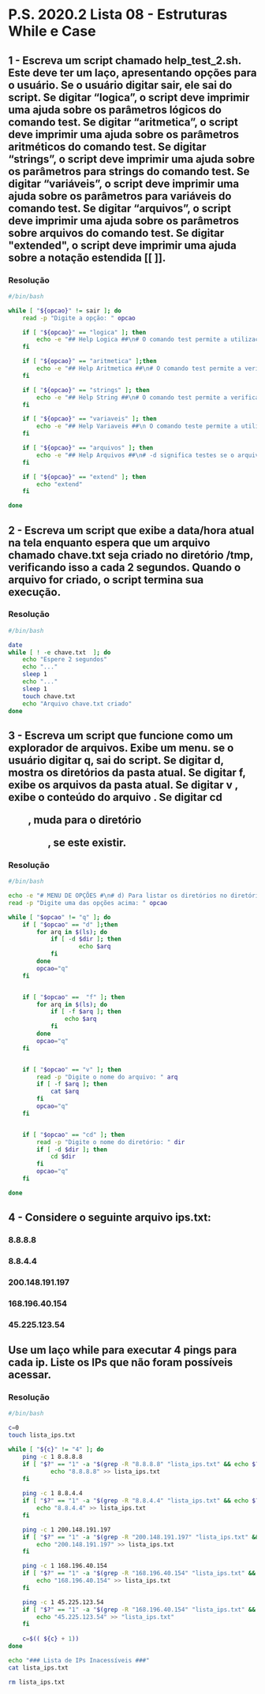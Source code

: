 # P.S. 2020.2 Lista 08 - Estruturas While e Case

## 1 - Escreva um script chamado help_test_2.sh. Este deve ter um laço, apresentando opções para o usuário. Se o usuário digitar sair, ele sai do script. Se digitar “logica”, o script deve imprimir uma ajuda sobre os parâmetros lógicos do comando test. Se digitar “aritmetica”, o script deve imprimir uma ajuda sobre os parâmetros aritméticos do comando test. Se digitar “strings”, o script deve imprimir uma ajuda sobre os parâmetros para strings do comando test. Se digitar “variáveis”, o script deve imprimir uma ajuda sobre os parâmetros para variáveis do comando test. Se digitar “arquivos”, o script deve imprimir uma ajuda sobre os parâmetros sobre arquivos do comando test. Se digitar "extended", o script deve imprimir uma ajuda sobre a notação estendida [[ ]].

### Resolução
~~~bash
#/bin/bash

while [ "${opcao}" != sair ]; do
	read -p "Digite a opção: " opcao

	if [ "${opcao}" == "logica" ]; then
		echo -e "## Help Logica ##\n# O comando test permite a utilização de operadores lógicos podem ser utilizados po meio de duas opções:\n# -a(AND)\n# -o(OR)"
	fi

	if [ "${opcao}" == "aritmetica" ];then
		echo -e "## Help Aritmetica ##\n# O comando test permite a verificação de operações arimeticas relativa a números inteiros\n# -gt para maior que\n# -ge para maior ou igual que\n# -lt para menor que\n# -lt para menor ou igual que\n# -eq para igual que\n# -ne para não igual a"
	fi

	if [ "${opcao}" == "strings" ]; then
		echo -e "## Help String ##\n# O comando test permite a verificaçõ de condições relativas a stings:\n# == significa strings iguais\n# != significa strings diferentes\n# -z significa teste se a string é vazia\n# -n significa teste se a string é não vazia "
	fi

	if [ "${opcao}" == "variaveis" ]; then
		echo -e "## Help Variaveis ##\n O comando teste permite a utilização de váriaveis de ambiente para as verificações"
	fi

	if [ "${opcao}" == "arquivos" ]; then
		echo -e "## Help Arquivos ##\n# -d significa testes se o arquivo existe e é um diretório\n# -e significa teste se o arquivo existe\n# -f significa teste se o arquivo existe e é um arquivo comum"
	fi

	if [ "${opcao}" == "extend" ]; then
		echo "extend"
	fi

done
~~~

## 2 - Escreva um script que exibe a data/hora atual na tela enquanto espera que um arquivo chamado chave.txt seja criado no diretório /tmp, verificando isso a cada 2 segundos. Quando o arquivo for criado, o script termina sua execução.

### Resolução
~~~bash
#/bin/bash

date
while [ ! -e chave.txt  ]; do
	echo "Espere 2 segundos"
	echo "..."
	sleep 1
	echo "..."
	sleep 1
	touch chave.txt
	echo "Arquivo chave.txt criado"
done
~~~

## 3 - Escreva um script que funcione como um explorador de arquivos. Exibe um menu. se o usuário digitar q, sai do script. Se digitar d, mostra os diretórios da pasta atual. Se digitar f, exibe os arquivos da pasta atual. Se digitar v <arq>, exibe o conteúdo do arquivo <arq>. Se digitar cd <dir>, muda para o diretório <dir>, se este existir.

### Resolução
~~~bash
#/bin/bash

echo -e "# MENU DE OPÇÕES #\n# d) Para listar os diretórios no diretório atual\n# f) Para listar os arquivos do diretório atual\n# v) Para exibir o conteúdo de um arquivo\n# cd) Para entrar no diretório escolhido caso ele exista\n# q) Para Sair"
read -p "Digite uma das opções acima: " opcao

while [ "$opcao" != "q" ]; do
	if [ "$opcao" == "d" ];then
		for arq in $(ls); do
			if [ -d $dir ]; then
		       		echo $arq
			fi
		done
		opcao="q"
	fi


	if [ "$opcao" ==  "f" ]; then
		for arq in $(ls); do
			if [ -f $arq ]; then
				echo $arq
			fi
		done
		opcao="q"
	fi


	if [ "$opcao" == "v" ]; then
		read -p "Digite o nome do arquivo: " arq
		if [ -f $arq ]; then
			cat $arq
		fi
		opcao="q"
	fi


	if [ "$opcao" == "cd" ]; then
		read -p "Digite o nome do diretório: " dir
		if [ -d $dir ]; then
			cd $dir
		fi
		opcao="q"
	fi

done
~~~

## 4 - Considere o seguinte arquivo ips.txt:

### 8.8.8.8
### 8.8.4.4
### 200.148.191.197
### 168.196.40.154
### 45.225.123.54

## Use um laço while para executar 4 pings para cada ip. Liste os IPs que não foram possíveis acessar.

### Resolução
~~~bash
#/bin/bash

c=0
touch lista_ips.txt

while [ "${c}" != "4" ]; do
	ping -c 1 8.8.8.8
	if [ "$?" == "1" -a "$(grep -R "8.8.8.8" "lista_ips.txt" && echo $?)" != "$(echo -e "8.8.8.8\n0")" ]; then
			echo "8.8.8.8" >> lista_ips.txt
	fi
	
	ping -c 1 8.8.4.4	
	if [ "$?" == "1" -a "$(grep -R "8.8.4.4" "lista_ips.txt" && echo $?)" != "$(echo -e "8.8.4.4\n0")" ]; then
		echo "8.8.4.4" >> lista_ips.txt
	fi

	ping -c 1 200.148.191.197
	if [ "$?" == "1" -a "$(grep -R "200.148.191.197" "lista_ips.txt" && echo $?)" != "$(echo -e "200.148.191.197\n0")" ]; then
		echo "200.148.191.197" >> lista_ips.txt
	fi

	ping -c 1 168.196.40.154
	if [ "$?" == "1" -a "$(grep -R "168.196.40.154" "lista_ips.txt" && echo $?)" != "$(echo -e "168.196.40.154\n0")" ]; then
		echo "168.196.40.154" >> lista_ips.txt
	fi

	ping -c 1 45.225.123.54
	if [ "$?" == "1" -a "$(grep -R "168.196.40.154" "lista_ips.txt" && echo $?)" != "$(echo -e "168.196.40.154\n0")" ]; then
		echo "45.225.123.54" >> "lista_ips.txt"
	fi
	
	c=$(( ${c} + 1))
done

echo "### Lista de IPs Inacessíveis ###"
cat lista_ips.txt

rm lista_ips.txt
~~~
